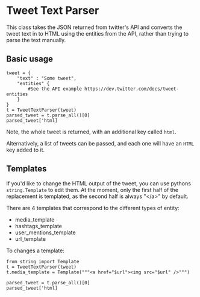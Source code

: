 # Tweet Text Parser #

This class takes the JSON returned from twitter's API and converts the tweet text in to HTML using the entities from the API, rather than trying to parse the text manually.

## Basic usage ##

    tweet = {
        "text" : "Some tweet",
        "entities" {
            #See the API example https://dev.twitter.com/docs/tweet-entities
        }
    }
    t = TweetTextParser(tweet)
    parsed_tweet = t.parse_all()[0]
    parsed_tweet['html]

Note, the whole tweet is returned, with an additional key called `html`.

Alternatively, a list of tweets can be passed, and each one will have an `HTML` key added to it.

## Templates ##

If you'd like to change the HTML output of the tweet, you can use pythons `string.Template` to edit them.  At the moment, only the first half of the replacement is templated, as the second half is always "&lt;/a&gt;" by default.

There are 4 templates that correspond to the different types of entity:

* media_template
* hashtags_template
* user_mentions_template 
* url_template

To changes a template:

    from string import Template
    t = TweetTextParser(tweet)
    t.media_template = Template("""<a href="$url"><img src="$url" />""")
    
    parsed_tweet = t.parse_all()[0]
    parsed_tweet['html]


    